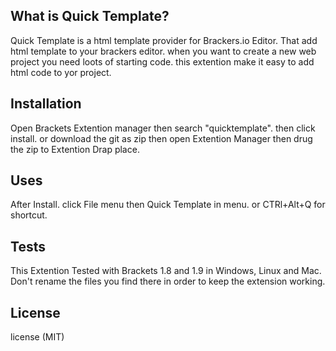 ## What is Quick Template?

Quick Template is a html template provider for Brackers.io Editor. That add html template to your brackers editor. when you want to create a new web project you need loots of starting code. this extention make it easy to add html code to yor project.

## Installation

Open Brackets Extention manager then search "quicktemplate". then click install. or download the git as zip then open Extention Manager then drug the zip to Extention Drap place.

## Uses

After Install. click File menu then Quick Template in menu. or CTRl+Alt+Q for shortcut.

## Tests

This Extention Tested with Brackets 1.8 and 1.9 in Windows, Linux and Mac. Don't rename the files you find there in order to keep the extension working.

## License

license (MIT)
